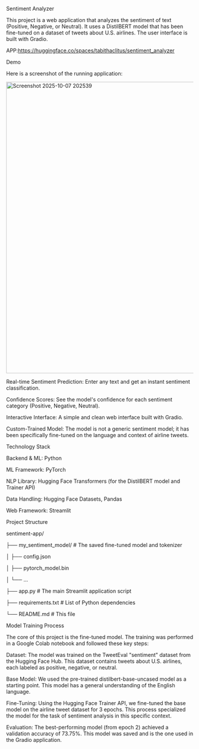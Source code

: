 Sentiment Analyzer 

This project is a web application that analyzes the sentiment of text (Positive, Negative, or Neutral). It uses a DistilBERT model that has been fine-tuned on a dataset of tweets about U.S. airlines. The user interface is built with Gradio.

APP:https://huggingface.co/spaces/tabithaclitus/sentiment_analyzer

Demo

Here is a screenshot of the running application:

<img width="1907" height="785" alt="Screenshot 2025-10-07 202539" src="https://github.com/user-attachments/assets/024b1a40-5bdf-43f6-b68d-f809c3d7853c" />

Real-time Sentiment Prediction: Enter any text and get an instant sentiment classification.

Confidence Scores: See the model's confidence for each sentiment category (Positive, Negative, Neutral).

Interactive Interface: A simple and clean web interface built with Gradio.

Custom-Trained Model: The model is not a generic sentiment model; it has been specifically fine-tuned on the language and context of airline tweets.

Technology Stack

Backend & ML: Python

ML Framework: PyTorch

NLP Library: Hugging Face Transformers (for the DistilBERT model and Trainer API)

Data Handling: Hugging Face Datasets, Pandas

Web Framework: Streamlit

Project Structure

sentiment-app/

├── my_sentiment_model/   # The saved fine-tuned model and tokenizer

│   ├── config.json

│   ├── pytorch_model.bin

│   └── ...

├── app.py                # The main Streamlit application script

├── requirements.txt      # List of Python dependencies

└── README.md             # This file

Model Training Process

The core of this project is the fine-tuned model. The training was performed in a Google Colab notebook and followed these key steps:

Dataset: The model was trained on the TweetEval "sentiment" dataset from the Hugging Face Hub. This dataset contains tweets about U.S. airlines, each labeled as positive, negative, or neutral.

Base Model: We used the pre-trained distilbert-base-uncased model as a starting point. This model has a general understanding of the English language.

Fine-Tuning: Using the Hugging Face Trainer API, we fine-tuned the base model on the airline tweet dataset for 3 epochs. This process specialized the model for the task of sentiment analysis in this specific context.

Evaluation: The best-performing model (from epoch 2) achieved a validation accuracy of 73.75%. This model was saved and is the one used in the Gradio application.


